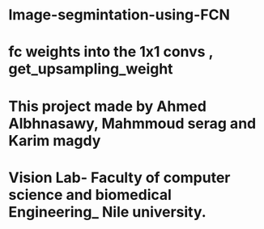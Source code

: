 # Image-segmintation-using-FCN
# fc weights into the 1x1 convs  , get_upsampling_weight 
# This project made by Ahmed Albhnasawy, Mahmmoud serag and Karim magdy
# Vision Lab- Faculty of computer science and biomedical Engineering_ Nile university.


